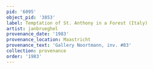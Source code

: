 ```yaml
---
pid: '6095'
object_pid: '3853'
label: Temptation of St. Anthony in a Forest (Italy)
artist: janbrueghel
provenance_date: '1983'
provenance_location: Maastricht
provenance_text: 'Gallery Noortmann, inv. #83'
collection: provenance
order: '1983'
---
```

